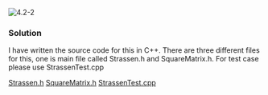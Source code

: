 ![4.2-2](https://github.com/cpp-rakesh/Algorithms/blob/master/Chapter_4_Divide_And_Conquer/4.2_Strassen_Algorithm_For_Matrix_Multiplication/Exercises/4.2-2/repo/4.2-2_problem.png)

### Solution
I have written the source code for this in C++.
There are three different files for this, one is main file called Strassen.h and SquareMatrix.h.
For test case please use StrassenTest.cpp

[Strassen.h](https://github.com/cpp-rakesh/Algorithms/blob/master/Chapter_4_Divide_And_Conquer/4.2_Strassen_Algorithm_For_Matrix_Multiplication/Exercises/4.2-2/repo/Strassen.h)
[SquareMatrix.h](https://github.com/cpp-rakesh/Algorithms/blob/master/Chapter_4_Divide_And_Conquer/4.2_Strassen_Algorithm_For_Matrix_Multiplication/Exercises/4.2-2/repo/SquareMatrix.h)
[StrassenTest.cpp](https://github.com/cpp-rakesh/Algorithms/blob/master/Chapter_4_Divide_And_Conquer/4.2_Strassen_Algorithm_For_Matrix_Multiplication/Exercises/4.2-2/repo/StrassenTest.cpp)
